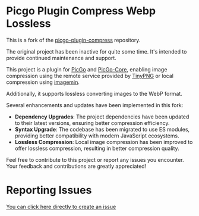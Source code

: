 # Picgo Plugin Compress Webp Lossless

This is a fork of the [picgo-plugin-compress](https://github.com/JuZiSang/picgo-plugin-compress) repository.

The original project has been inactive for quite some time. It's intended to provide continued maintenance and support.

This project is a plugin for [PicGo](https://github.com/Molunerfinn/PicGo) and [PicGo-Core](https://github.com/PicGo/PicGo-Core), enabling image compression using the remote service provided by [TinyPNG](https://tinypng.com/) or local compression using [imagemin](https://github.com/imagemin/imagemin).

Additionally, it supports lossless converting images to the WebP format.

Several enhancements and updates have been implemented in this fork:

- **Dependency Upgrades**: The project dependencies have been updated to their latest versions, ensuring better compression efficiency.
- **Syntax Upgrade**: The codebase has been migrated to use ES modules, providing better compatibility with modern JavaScript ecosystems.
- **Lossless Compression**: Local image compression has been improved to offer lossless compression, resulting in better compression quality.

Feel free to contribute to this project or report any issues you encounter. Your feedback and contributions are greatly appreciated!

# Reporting Issues  

[You can click here directly to create an issue](https://github.com/mrgeneralgoo/picgo-plugin-compress-webp-lossless/issues/new)